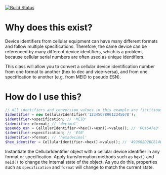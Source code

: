[![Build Status](https://travis-ci.org/raphaeltraviss/CellularIdentifier.svg?branch=1.0)](https://travis-ci.org/raphaeltraviss/CellularIdentifier)

# Why does this exist?

Device identifiers from cellular equipment can have many different formats and follow multiple specifications.  Therefore, the same device can be referenced by many different device identifiers, which is a problem, because cellular serial numbers are often used as unique identifiers.

This class will allow you to convert a cellular device identification number from one format to another (hex to dec and vice-versa), and from one specification to another (e.g. from MEID to pseudo ESN).

# How do I use this?
```php
// All identifiers and conversion values in this example are fictitious.
$identifier = new CellularIdentifier('123456789012345678');
$identifier->specification; // 'MEID'
$identifier->format; // 'decimal'
$pseudo_esn = CellularIdentifier->hex()->esn()->value(); // '80a547e3'
$identifier->specification; // 'ESN'
$identifier->format; // 'hexadecimal'
$hex_identifer = CellularIdentifier->hex()->value(); // '499602D2BC614E'
```
Instantiate the CellularIdentifier object with a cellular device identifier in any format or specification.  Apply transformation methods such as `hex()` and `meid()` to change the internal state of the object.  As you do this, properties such as `specification` and `format` will change to match the current state.
